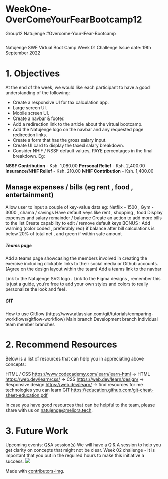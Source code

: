 # WeekOne-OverComeYourFearBootcamp12

Group12 Natujenge #Overcome-Your-Fear-Bootcamp

<img src="https://natujenge.ke/assets/images/logo-wordmark.svg" alt="">

Natujenge SWE Virtual Boot Camp Week 01 Challenge
Issue date: 19th September 2022

<h1>1. Objectives</h2> 
At the end of the week, we would like each participant to have a good understanding of the following:

- Create a responsive UI for tax calculation app.
- Large screen UI.
- Mobile screen UI.
- Create a navbar & footer.
- Add a redirection link to the article about the virtual bootcamp.
- Add the Natujenge logo on the navbar and any requested page redirection links.
- Create a form that has the gross salary input.
- Create UI card to display the taxed salary breakdown.
- Consider NHIF / NSSF default values, PAYE percentages in the final breakdown.
  Eg:

**NSSF Contribution** - Ksh. 1,080.00
**Personal Relief** - Ksh. 2,400.00
**Insurance/NHIF Relief** - Ksh. 210.00
**NHIF Contribution** - Ksh. 1,400.00

## Manage expenses / bills (eg rent , food , entertainment)
Allow user to input a couple of key-value data eg: Netflix - 1500 , Gym - 3000 , chama / savings
Have default keys like rent , shopping , food
Display expenses and salary remainder / balance
Create an action to add more bills to the list
Create capability to edit / remove default keys
BONUS : Add warning (color coded , preferably red) if balance after bill calculations is below 20% of total net , and green if within safe amount

<h5>Teams page</h5> 
Add a teams page showcasing the members involved in creating the exercise including clickable links to their social media or Github accounts. (Agree on the design layout within the team)
Add a teams link to the navbar

Link to the Natujenge SVG logo .
Link to the Figma designs , remember this is just a guide, you’re free to add your own styles and colors to really personalize the look and feel .

<h5>GIT</h5> 
How to use Gitflow (https://www.atlassian.com/git/tutorials/comparing-workflows/gitflow-workflow)
Main branch
Development branch
Individual team member branches

<img src="https://www.figma.com/file/gVqxZjOXmxHysP5wRkajKr/Tax-manager?node-id=2%3A2" alt="">

<h1>2. Recommend Resources</h1> 
Below is a list of resources that can help you in appreciating above concepts:

HTML / CSS
https://www.codecademy.com/learn/learn-html → HTML
https://web.dev/learn/css/ → CSS
https://web.dev/learn/design/ → Responsive design
https://web.dev/learn/ → find resources for me technologies you can learn
GIT
https://education.github.com/git-cheat-sheet-education.pdf

In case you have good resources that can be helpful to the team, please share with us on natujenge@meliora.tech.

<h1>3. Future Work</h2> 
Upcoming events:
Q&A session(s) 
We will have a Q & A session to help you get clarity on concepts that might not be clear. 
Week 02 challenge - 
It is important that you put in the required hours to make this initiative a success.

<!-- Copy-paste in your Readme.md file -->

<a href = "https://github.com/snipher-marube/WeekOne-OverComeYourFearBootcamp12/graphs/contributors">
  <img src = "https://contrib.rocks/image?repo = GitHub_username/repository_name"/>
</a>

Made with [contributors-img](https://contrib.rocks).
